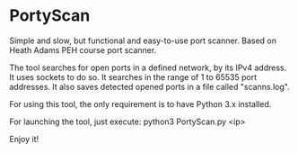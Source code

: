 # PortyScan
Simple and slow, but functional and easy-to-use port scanner. Based on Heath Adams PEH course port scanner.

The tool searches for open ports in a defined network, by its IPv4 address. It uses sockets to do so.
It searches in the range of 1 to 65535 port addresses. It also saves detected opened ports in a file called "scanns.log".

For using this tool, the only requirement is to have Python 3.x installed.

For launching the tool, just execute: python3 PortyScan.py \<ip\>

  Enjoy it!
